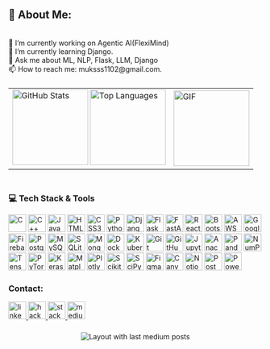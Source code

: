 <h2 align="left">💫 About Me: </h2> 
<p>
<br>🔭 I’m currently working on Agentic AI(FlexiMind)    
<br>🌱 I’m currently learning Django.  
<br>💬 Ask me about ML, NLP, Flask, LLM, Django  
<br>📫 How to reach me: muksss1102@gmail.com.</h2>
</p>

###

<table>
  <tr>
    <td>
      <img src="https://github-readme-stats.vercel.app/api?username=mukkss&show_icons=true&include_all_commits=true&count_private=true&theme=dracula&hide_border=false" height="150" alt="GitHub Stats" />
      <img src="https://github-readme-stats.vercel.app/api/top-langs?username=mukkss&layout=compact&langs_count=5&theme=dracula&hide_border=false" height="150" alt="Top Languages" />
    </td>
    <td>
      <img src="https://media.giphy.com/media/cruO3FTeoAxjiTVxPW/giphy.gif" height="150" alt="GIF" />
    </td>
  </tr>
</table>




###
<div align="center" style="display: flex; align-items: center; justify-content: space-between;">
  <div align="left">
    <h3>💻 Tech Stack & Tools </h3>
    <img src="https://img.shields.io/badge/c-%2300599C.svg?style=for-the-badge&logo=c&logoColor=white" height="35" alt="C" />
    <img src="https://img.shields.io/badge/c++-%2300599C.svg?style=for-the-badge&logo=c%2B%2B&logoColor=white" height="35" alt="C++" />
    <img src="https://img.shields.io/badge/javascript-%23323330.svg?style=for-the-badge&logo=javascript&logoColor=%23F7DF1E" height="35" alt="JavaScript" />
    <img src="https://img.shields.io/badge/html5-%23E34F26.svg?style=for-the-badge&logo=html5&logoColor=white" height="35" alt="HTML5" />
    <img src="https://img.shields.io/badge/css3-%231572B6.svg?style=for-the-badge&logo=css3&logoColor=white" height="35" alt="CSS3" />
    <img src="https://img.shields.io/badge/python-3670A0?style=for-the-badge&logo=python&logoColor=ffdd54" height="35" alt="Python" />
    <img src="https://img.shields.io/badge/django-%23092E20.svg?style=for-the-badge&logo=django&logoColor=white" height="35" alt="Django" />
    <img src="https://img.shields.io/badge/flask-%23000.svg?style=for-the-badge&logo=flask&logoColor=white" height="35" alt="Flask" />
    <img src="https://img.shields.io/badge/fastapi-%2300C7B7.svg?style=for-the-badge&logo=fastapi&logoColor=white" height="35" alt="FastAPI" />
    <img src="https://img.shields.io/badge/react-%2320232a.svg?style=for-the-badge&logo=react&logoColor=%2361DAFB" height="35" alt="React" />
    <img src="https://img.shields.io/badge/bootstrap-%23563D7C.svg?style=for-the-badge&logo=bootstrap&logoColor=white" height="35" alt="Bootstrap" />
    <img src="https://img.shields.io/badge/Amazon_AWS-%23FF9900.svg?style=for-the-badge&logo=amazonaws&logoColor=white" height="35" alt="AWS" />
    <img src="https://img.shields.io/badge/Google_Cloud-%234285F4.svg?style=for-the-badge&logo=google-cloud&logoColor=white" height="35" alt="Google Cloud" />
    <img src="https://img.shields.io/badge/firebase-%23039BE5.svg?style=for-the-badge&logo=firebase" height="35" alt="Firebase" />
    <img src="https://img.shields.io/badge/postgresql-%23316192.svg?style=for-the-badge&logo=postgresql&logoColor=white" height="35" alt="PostgreSQL" />
    <img src="https://img.shields.io/badge/mysql-%234479A1.svg?style=for-the-badge&logo=mysql&logoColor=white" height="35" alt="MySQL" />
    <img src="https://img.shields.io/badge/sqlite-%2307405e.svg?style=for-the-badge&logo=sqlite&logoColor=white" height="35" alt="SQLite" />
    <img src="https://img.shields.io/badge/mongodb-%234ea94b.svg?style=for-the-badge&logo=mongodb&logoColor=white" height="35" alt="MongoDB" />
    <img src="https://img.shields.io/badge/docker-%230db7ed.svg?style=for-the-badge&logo=docker&logoColor=white" height="35" alt="Docker" />
    <img src="https://img.shields.io/badge/kubernetes-%23326CE5.svg?style=for-the-badge&logo=kubernetes&logoColor=white" height="35" alt="Kubernetes" />
    <img src="https://img.shields.io/badge/git-%23F05033.svg?style=for-the-badge&logo=git&logoColor=white" height="35" alt="Git" />
    <img src="https://img.shields.io/badge/github-%23121011.svg?style=for-the-badge&logo=github&logoColor=white" height="35" alt="GitHub" />
    <img src="https://img.shields.io/badge/jupyter-%23F37626.svg?style=for-the-badge&logo=jupyter&logoColor=white" height="35" alt="Jupyter Notebook" />
    <img src="https://img.shields.io/badge/Anaconda-%2344A833.svg?style=for-the-badge&logo=anaconda&logoColor=white" height="35" alt="Anaconda" />
    <img src="https://img.shields.io/badge/Pandas-%23150458.svg?style=for-the-badge&logo=pandas&logoColor=white" height="35" alt="Pandas" />
    <img src="https://img.shields.io/badge/numpy-%23013243.svg?style=for-the-badge&logo=numpy&logoColor=white" height="35" alt="NumPy" />
    <img src="https://img.shields.io/badge/tensorflow-%23FF6F00.svg?style=for-the-badge&logo=tensorflow&logoColor=white" height="35" alt="TensorFlow" />
    <img src="https://img.shields.io/badge/pytorch-%23EE4C2C.svg?style=for-the-badge&logo=pytorch&logoColor=white" height="35" alt="PyTorch" />
    <img src="https://img.shields.io/badge/Keras-%23D00000.svg?style=for-the-badge&logo=Keras&logoColor=white" height="35" alt="Keras" />
    <img src="https://img.shields.io/badge/Matplotlib-%23ffffff.svg?style=for-the-badge&logo=Matplotlib&logoColor=black" height="35" alt="Matplotlib" />
    <img src="https://img.shields.io/badge/Plotly-%233F4F75.svg?style=for-the-badge&logo=plotly&logoColor=white" height="35" alt="Plotly" />
    <img src="https://img.shields.io/badge/scikit--learn-%23F7931E.svg?style=for-the-badge&logo=scikit-learn&logoColor=white" height="35" alt="Scikit-learn" />
    <img src="https://img.shields.io/badge/SciPy-%230C55A5.svg?style=for-the-badge&logo=scipy&logoColor=white" height="35" alt="SciPy" />
    <img src="https://img.shields.io/badge/Figma-%23F24E1E.svg?style=for-the-badge&logo=figma&logoColor=white" height="35" alt="Figma" />
    <img src="https://img.shields.io/badge/Canva-%2300C4CC.svg?style=for-the-badge&logo=Canva&logoColor=white" height="35" alt="Canva" />
    <img src="https://img.shields.io/badge/Notion-%23000000.svg?style=for-the-badge&logo=notion&logoColor=white" height="35" alt="Notion" />
    <img src="https://img.shields.io/badge/Postman-FF6C37?style=for-the-badge&logo=postman&logoColor=white" height="35" alt="Postman" />
    <img src="https://img.shields.io/badge/power_bi-F2C811?style=for-the-badge&logo=powerbi&logoColor=black" height="35" alt="Power BI" />
  </div>
</div>


<div align="left">
 <h3> Contact: </h3> 
  <a href="https://www.linkedin.com/in/mukkss16/" target="_blank">
    <img src="https://img.shields.io/static/v1?message=LinkedIn&logo=linkedin&label=&color=0077B5&logoColor=white&labelColor=&style=for-the-badge" height="35" alt="linkedin logo"  />
  </a>
  <a href="https://www.hackerrank.com/profile/muksss1102" target="_blank">
    <img src="https://img.shields.io/static/v1?message=HackerRank&logo=hackerrank&label=&color=2EC866&logoColor=white&labelColor=&style=for-the-badge" height="35" alt="hackerrank logo"  />
  </a>
  <a href="https://stackoverflow.com/users/25361772" target="_blank">
    <img src="https://img.shields.io/static/v1?message=Stackoverflow&logo=stackoverflow&label=&color=FE7A16&logoColor=white&labelColor=&style=for-the-badge" height="35" alt="stackoverflow logo"  />
  </a>
  <a href="https://medium.com/@muksss1102" target="_blank">
    <img src="https://img.shields.io/static/v1?message=Medium&logo=medium&label=&color=12100E&logoColor=white&labelColor=&style=for-the-badge" height="35" alt="medium logo"  />
  </a>
</div>



###

<div align="center">
  <img src="https://github-read-medium-git-main.pahlevikun.vercel.app/latest?limit=2&theme=dark&username=muksss1102" alt="Layout with last medium posts"  />
</div>
